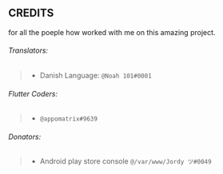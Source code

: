 ## CREDITS


for all the poeple how worked with me on this amazing project.


###### Translators:

> - Danish Language: `@Noah 101#0001`



###### Flutter Coders:

> - `@appomatrix#9639`



###### Donators:

> - Android play store console `@/var/www/Jordy ツ#0049`
